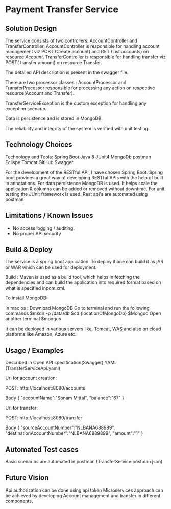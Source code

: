# Payment Transfer Service

## Solution Design

The service consists of two controllers: AccountController and TransferController.
AccountController is responsible for handling account management viz POST (Create account) and GET (List accounts) on resource *Account*.
TransferController is responsible for handling transfer viz POST( transfer amount) on resource Transfer.

The detailed API description is present in the swagger file.

There are two processor classes : AccountProcessor and TransferProcessor responsible for processing any action on respective resource(Account and Transfer).

TransferServiceException is the custom exception for handling any exception scenario.

Data is persistence and is stored in MongoDB.

The reliability and integrity of the system is verified with unit testing.
 	
## Technology Choices

Technology and Tools:
Spring Boot 
Java 8
JUnit4
MongoDb
postman
Eclispe
Tomcat
GitHub
Swagger

For the development of the RESTful API, I have chosen Spring Boot. Spring boot provides a great way of developing RESTful APIs with the help of built in annotations.
For data persistence MongoDB is used. It helps scale the application & columns can be added or removed without downtime.
For unit testing the JUnit framework is used.
Rest api's are automated using postman

## Limitations / Known Issues

* No access logging / auditing.
* No proper API security

## Build & Deploy

The service is a spring boot application. To deploy it one can build it as jAR or WAR which can be used for deployment.

Build : Maven is used as a build tool, which helps in fetching the dependencies and can build the application into required format based on what is specified inpom.xml.

To install MongoDB:

In mac os : Download MongoDB 
            Go to terminal and run the following commands
            $mkdir -p /data/db
            $cd {locationOfMongoDb}
            $Mongod
            Open another terminal
            $mongos

It can be deployed in various servers like, Tomcat, WAS and also on cloud platforms like Amazon, Azure etc.


## Usage / Examples

Described in Open API specification(Swagger) YAML (TransferServiceApi.yaml)

Url for account creation:

POST:
http://localhost:8080/accounts

Body
{
	"accountName":"Sonam Mittal",
	"balance":"67"
}

Url for transfer:

POST:
http://localhost:8080/transfer

Body
{
		"sourceAccountNumber":"NLBANA688989",
	"destinationAccountNumber":"NLBANA6889899",
	"amount":"1"
}




## Automated Test cases

Basic scenarios are automated in postman (TransferService.postman.json)

## Future Vision
Api authorization can be done using api token
Microservices approach can be achieved by developing Account management and transfer in different components.


